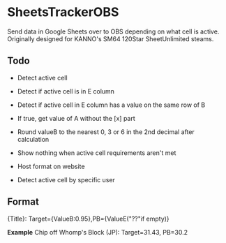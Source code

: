 # SheetsTrackerOBS

Send data in Google Sheets over to OBS depending on what cell is active. Originally designed for KANNO's SM64 120Star SheetUnlimited steams.

## Todo

- Detect active cell
- Detect if active cell is in E column
- Detect if active cell in E column has a value on the same row of B
- If true, get value of A without the [x] part
- Round valueB to the nearest 0, 3 or 6 in the 2nd decimal after calculation

- Show nothing when active cell requirements aren't met
- Host format on website

- Detect active cell by specific user

## Format

{Title}:
Target={ValueB:0.95},PB={ValueE("??"if empty)}

**Example**
Chip off Whomp's Block (JP):
Target=31.43, PB=30.2
